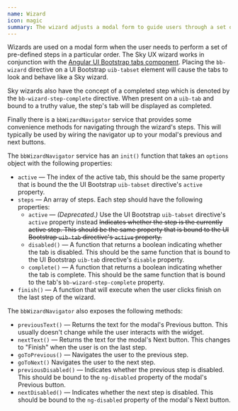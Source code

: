 ```yaml
---
name: Wizard
icon: magic
summary: The wizard adjusts a modal form to guide users through a set of pre-defined steps in a particular order.
---
```


Wizards are used on a modal form when the user needs to perform a set of pre-defined steps in a particular order. The Sky UX wizard works in conjunction with the [Angular UI Bootstrap tabs component](http://angular-ui.github.io/bootstrap/#/tabs).  Placing the `bb-wizard` directive on a UI Bootstrap `uib-tabset` element will cause the tabs to look and behave like a Sky wizard.

Sky wizards also have the concept of a completed step which is denoted by the `bb-wizard-step-complete` directive. When present on a `uib-tab` and bound to a truthy value, the step's tab will be displayed as completed.

Finally there is a `bbWizardNavigator` service that provides some convenience methods for navigating through the wizard's steps. This will typically be used by wiring the navigator up to your modal's previous and next buttons.

The `bbWizardNavigator` service has an `init()` function that takes an `options` object with the following properties:
- `active` &mdash; The index of the active tab, this should be the same property that is bound the the UI Bootstrap `uib-tabset` directive's `active` property.
- `steps` &mdash; An array of steps. Each step should have the following properties:
   - `active` &mdash; *(Deprecated.)* Use the UI Bootstrap `uib-tabset` directive's `active` property instead <s> Indicates whether the step is the currently active step. This should be the same property that is bound to the UI Bootstrap `uib-tab` directive's `active` property.</s>
   - `disabled()` &mdash; A function that returns a boolean indicating whether the tab is disabled. This should be the same function that is bound to the UI Bootstrap `uib-tab` directive's `disable` property.
   - `complete()` &mdash; A function that returns a boolean indicating whether the tab is complete. This should be the same function that is bound to the tab's `bb-wizard-step-complete` property.
- `finish()` &mdash; A function that will execute when the user clicks finish on the last step of the wizard.

The `bbWizardNavigator` also exposes the following methods:

- `previousText()` &mdash; Returns the text for the modal's Previous button. This usually doesn't change while the user interacts with the widget.
- `nextText()` &mdash; Returns the text for the modal's Next button. This changes to "Finish" when the user is on the last step.
- `goToPrevious()` &mdash; Navigates the user to the previous step.
- `goToNext()` Navigates the user to the next step.
- `previousDisabled()` &mdash; Indicates whether the previous step is disabled. This should be bound to the `ng-disabled` property of the modal's Previous button.
- `nextDisabled()` &mdash; Indicates whether the next step is disabled. This should be bound to the `ng-disabled` property of the modal's Next button.
